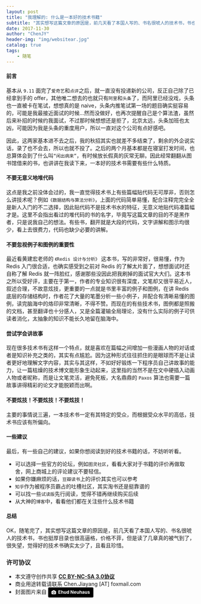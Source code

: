 ```yaml
---
layout: post
title: "我理解的: 什么是一本好的技术书籍"
subtitle: "其实想写这篇文章的原因是，前几天看了本国人写的、书名很唬人的技术书，书也挺厚目录也很高逼格，价格不菲，但是读了几章真的被气到了，很失望，觉得好的技术书确实太少了，且看且珍惜。"
date: 2017-11-30
author: "ChenJY"
header-img: "img/websitear.jpg"
catalog: true
tags: 
    - 随笔
---
```


#### 前言
基本从 `9.11` 面完了`爱奇艺`和`点评`之后，就一直没有投递新的公司，反正自己除了已经拿到手的 offer，其他唯二想去的也就只有`阿里`和`头条`了，而阿里已经没戏，头条也一直被卡在笔试，想想真的是 naive，头条内推笔试第一场的题目确实挺容易的，可能是我最接近面试的时候...然而没做好，也再次提醒自己是个算法渣，虽然后来补招的时候约我面试，不过那时候想想还是拒了，北京太远，头条加班也太凶，可能因为我是头条的重度用户，所以一直对这个公司有点好感吧。

因此，这两家基本进不去之后，我的秋招其实也就差不多结束了，剩余的外企说实话，录了也不会去，所以也就不投了。之后的两个月基本都是在寝室打发时间，也总算体会到了什么叫`“闲出病来”`，有时候放长假真的灰常无聊。因此经常翻翻从图书馆借来的书，也讲讲在我读下来，一本好的技术书需要有些什么特质。

#### 不要无意义地堆代码
这点是我之前没体会过的，我一直觉得技术书上有些篇幅贴代码无可厚非，否则怎么讲技术呢？例如`《数据结构与算法分析》`，上面的代码简单易懂，配合注释完完全全是新人入门的不二选择，因此贴代码不是技术书水的特征，无意义地贴代码凑篇幅才是。这里不会指出看过的堆代码的书的名字，毕竟写这篇文章的目的不是黑作者，只是说我自己的想法。有些书，翻开就是大段的代码，文字讲解和图示均很少，看上去很费力，代码也缺少必要的讲解。

#### 不要忽视例子和图例的重要性
最近看黄建宏老师的 `《Redis 设计与分析》` 这本书，写的非常好，很易懂，作为 Redis 入门很合适，也确实感受到之前对 Redis 的了解太片面了，想想面试时还自称了解 Redis 就一阵脸红，感谢那些没因此把我刷掉的面试官大大们。这本书之所以受好评，主要在于第一，作者的专业知识很有深度，文笔却又很平易近人，叙述合理，不故意炫技，更重要的一点就是书里丰富的例子和图例，在讲 Redis 底层的存储结构时，作者花了大量的笔墨分析一些小例子，并配合有清晰易懂的图例，读完脑海中的烙印非常清晰，不得不赞。而现在的有些技术书，图例都是照搬的文档，甚至翻译也十分感人，又是全篇灌输全局理论，没有什么实际的例子可供读者消化，太抽象的知识不能长久地留在脑海中。

#### 尝试学会讲故事
现在很多技术书有这样一个特点，就是喜欢在篇幅之间增加一些漫画人物的对话或者是知识补充之类的，其实有点尴尬。因为这种形式往往抓住的是眼球而不是让读者更好地理解文字内容，其实与其这样，不如好好锻炼一下程序员自己讲故事的能力，让一篇枯燥的技术博文能形象生动起来，这里指的当然不是在文中硬插入动画人物或者昵称，而是让文笔灵活，避免死板，大名鼎鼎的 `Paxos` 算法也需要一篇故事讲得精彩的论文才能脱颖而出啊。

#### 不要炫技！不要炫技！不要炫技！
主要的事情说三遍，一本技术书一定有其特定的受众，而根据受众水平的高低，技术书应该有所偏向。

#### 一些建议
最后，有一些自己的建议，如果你想阅读到好的技术书籍的话，不妨听听看。

* 可以选择一些官方的论坛，例如`图灵社区`，看看大家对于书籍的评价再做取舍，网上商城上的评论建议不要轻信。
* 如果你嫌麻烦的话，`豆瓣读书`上的评价其实也可以参考
* `知乎`作为被程序员霸占的吐槽社区，其实淘书还是挺靠谱的
* 可以找一些`试读版`先行阅读，觉得不错再继续购买后续
* 从大神的`博客`中，看看他们都在关注些什么技术书籍

#### 总结
OK，随笔完了，其实想写这篇文章的原因是，前几天看了本国人写的、书名很唬人的技术书，书也挺厚目录也很高逼格，价格不菲，但是读了几章真的被气到了，很失望，觉得好的技术书确实太少了，且看且珍惜。

### 许可协议
* 本文遵守创作共享 <a href="https://creativecommons.org/licenses/by-nc-sa/3.0/cn/" target="_blank"><b>CC BY-NC-SA 3.0协议</b></a>
* 商业用途转载请联系 Chen.Jiayang [AT] foxmail.com
* 封面图片来自 <a style="background-color:black;color:white;text-decoration:none;padding:4px 6px;font-family:-apple-system, BlinkMacSystemFont, &quot;San Francisco&quot;, &quot;Helvetica Neue&quot;, Helvetica, Ubuntu, Roboto, Noto, &quot;Segoe UI&quot;, Arial, sans-serif;font-size:12px;font-weight:bold;line-height:1.2;display:inline-block;border-radius:3px;" href="https://unsplash.com/@paramir?utm_medium=referral&amp;utm_campaign=photographer-credit&amp;utm_content=creditBadge" target="_blank" rel="noopener noreferrer" title="Download free do whatever you want high-resolution photos from Ehud Neuhaus"><span style="display:inline-block;padding:2px 3px;"><svg xmlns="http://www.w3.org/2000/svg" style="height:12px;width:auto;position:relative;vertical-align:middle;top:-1px;fill:white;" viewBox="0 0 32 32"><title></title><path d="M20.8 18.1c0 2.7-2.2 4.8-4.8 4.8s-4.8-2.1-4.8-4.8c0-2.7 2.2-4.8 4.8-4.8 2.7.1 4.8 2.2 4.8 4.8zm11.2-7.4v14.9c0 2.3-1.9 4.3-4.3 4.3h-23.4c-2.4 0-4.3-1.9-4.3-4.3v-15c0-2.3 1.9-4.3 4.3-4.3h3.7l.8-2.3c.4-1.1 1.7-2 2.9-2h8.6c1.2 0 2.5.9 2.9 2l.8 2.4h3.7c2.4 0 4.3 1.9 4.3 4.3zm-8.6 7.5c0-4.1-3.3-7.5-7.5-7.5-4.1 0-7.5 3.4-7.5 7.5s3.3 7.5 7.5 7.5c4.2-.1 7.5-3.4 7.5-7.5z"></path></svg></span><span style="display:inline-block;padding:2px 3px;">Ehud Neuhaus</span></a>